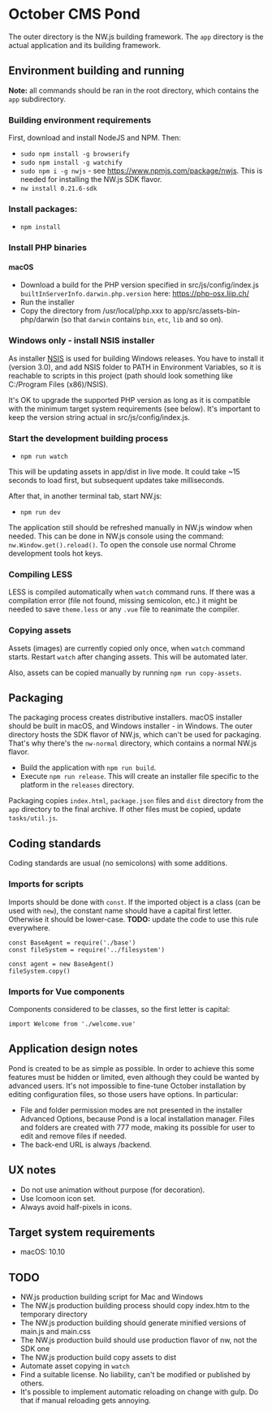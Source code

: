 # October CMS Pond

The outer directory is the NW.js building framework. The `app` directory is the actual application and its building framework.

## Environment building and running

**Note:** all commands should be ran in the root directory, which contains the `app` subdirectory.

### Building environment requirements

First, download and install NodeJS and NPM. Then:

* `sudo npm install -g browserify`
* `sudo npm install -g watchify`
* `sudo npm i -g nwjs` - see https://www.npmjs.com/package/nwjs. This is needed for installing the NW.js SDK flavor.
* `nw install 0.21.6-sdk`

### Install packages:

* `npm install`

### Install PHP binaries

#### macOS

* Download a build for the PHP version specified in src/js/config/index.js `builtInServerInfo.darwin.php.version` here: https://php-osx.liip.ch/
* Run the installer
* Copy the directory from /usr/local/php.xxx to app/src/assets-bin-php/darwin (so that `darwin` contains `bin`, `etc`, `lib` and so on).

### Windows only - install NSIS installer

As installer [NSIS](http://nsis.sourceforge.net/Main_Page) is used for building Windows releases. You have to install it (version 3.0), and add NSIS folder to PATH in Environment Variables, so it is reachable to scripts in this project (path should look something like C:/Program Files (x86)/NSIS).

It's OK to upgrade the supported PHP version as long as it is compatible with the minimum target system requirements (see below). It's important to keep the version string actual in src/js/config/index.js.

### Start the development building process

* `npm run watch`

This will be updating assets in app/dist in live mode. It could take ~15 seconds to load first, but subsequent updates take milliseconds.

After that, in another terminal tab, start NW.js:

* `npm run dev`

The application still should be refreshed manually in NW.js window when needed. This can be done in NW.js console using the command: `nw.Window.get().reload()`. To open the console use normal Chrome development tools hot keys.

### Compiling LESS

LESS is compiled automatically when `watch` command runs. If there was a compilation error (file not found, missing semicolon, etc.) it might be needed to save `theme.less` or any `.vue` file to reanimate the compiler.

### Copying assets

Assets (images) are currently copied only once, when `watch` command starts. Restart `watch` after changing assets. This will be automated later. 

Also, assets can be copied manually by running `npm run copy-assets`.

## Packaging

The packaging process creates distributive installers. macOS installer should be built in macOS, and Windows installer - in Windows. The outer directory hosts the SDK flavor of NW.js, which can't be used for packaging. That's why there's the `nw-normal` directory, which contains a normal NW.js flavor. 

* Build the application with `npm run build`.
* Execute `npm run release`. This will create an installer file specific to the platform in the `releases` directory.

Packaging copies `index.html`, `package.json` files and `dist` directory from the `app` directory to the final archive. If other files must be copied, update `tasks/util.js`.

## Coding standards

Coding standards are usual (no semicolons) with some additions.

### Imports for scripts

Imports should be done with `const`. If the imported object is a class (can be used with `new`), the constant name should have a capital first letter. Otherwise it should be lower-case. **TODO:** update the code to use this rule everywhere.


```
const BaseAgent = require('./base')
const fileSystem = require('../filesystem')

const agent = new BaseAgent()
fileSystem.copy()
```

### Imports for Vue components

Components considered to be classes, so the first letter is capital:

```
import Welcome from './welcome.vue'
```

## Application design notes

Pond is created to be as simple as possible. In order to achieve this some features must be hidden or limited, even although they could be wanted by advanced users. It's not impossible to fine-tune October installation by editing configuration files, so those users have options. In particular:

* File and folder permission modes are not presented in the installer Advanced Options, because Pond is a local installation manager. Files and folders are created with 777 mode, making its possible for user to edit and remove files if needed.
* The back-end URL is always /backend.

## UX notes

* Do not use animation without purpose (for decoration).
* Use Icomoon icon set.
* Always avoid half-pixels in icons.

## Target system requirements

* macOS: 10.10

## TODO

* NW.js production building script for Mac and Windows
* The NW.js production building process should copy index.htm to the temporary directory
* The NW.js production building should generate minified versions of main.js and main.css
* The NW.js production build should use production flavor of nw, not the SDK one
* The NW.js production build copy assets to dist
* Automate asset copying in `watch`
* Find a suitable license. No liability, can't be modified or published by others.
* It's possible to implement automatic reloading on change with gulp. Do that if manual reloading gets annoying.

